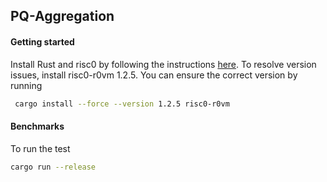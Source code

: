 ## PQ-Aggregation

#### Getting started
Install Rust and risc0 by following the instructions [here](https://github.com/risc0/risc0#getting-started). To resolve version issues, install risc0-r0vm 1.2.5. You can ensure the correct version by running 
```zsh
 cargo install --force --version 1.2.5 risc0-r0vm
```


#### Benchmarks
To run the test
```zsh
cargo run --release 
```
